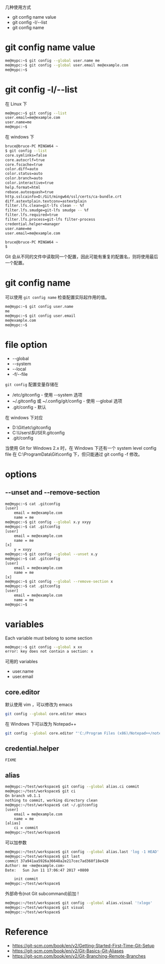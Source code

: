 几种使用方式
- git config name value
- git config -l/--list
- git config name


# git config name value
```bash
me@mypc:~$ git config --global user.name me
me@mypc:~$ git config --global user.email me@example.com
me@mypc:~$ 
```


# git config -l/--list
在 Linux 下
```bash
me@mypc:~$ git config --list
user.email=me@example.com
user.name=me
me@mypc:~$ 
```


在 windows 下
```bash
bruce@bruce-PC MINGW64 ~
$ git config --list
core.symlinks=false
core.autocrlf=true
core.fscache=true
color.diff=auto
color.status=auto
color.branch=auto
color.interactive=true
help.format=html
rebase.autosquash=true
http.sslcainfo=D:/Git/mingw64/ssl/certs/ca-bundle.crt
diff.astextplain.textconv=astextplain
filter.lfs.clean=git-lfs clean -- %f
filter.lfs.smudge=git-lfs smudge -- %f
filter.lfs.required=true
filter.lfs.process=git-lfs filter-process
credential.helper=manager
user.name=me
user.email=me@example.com

bruce@bruce-PC MINGW64 ~
$
```


Git 会从不同的文件中读取同一个配置，因此可能有重复的配置名，则将使用最后一个配置。


# git config name
可以使用 `git config name` 检查配置实际起作用的值。


```bash
me@mypc:~$ git config user.name
me
me@mypc:~$ git config user.email
me@example.com
me@mypc:~$ 
```


# file option
- --global
- --system
- --local
- -f/--file


`git config` 配置变量存储在
- /etc/gitconfig - 使用 --system 选项
- ~/.gitconfig 或 ~/.config/git/config - 使用 --global 选项
- .git/config - 默认


在 windows 下对应
- D:\Git\etc\gitconfig
- C:\Users\\$USER\.gitconfig
- .git/config


当使用 Git for Windows 2.x 时，在 Windows 下还有一个 system level config file 在 C:\ProgramData\Git\config 下，但只能通过 git config -f 修改。


# options
## --unset and --remove-section
```bash
me@mypc:~$ cat .gitconfig
[user]
	email = me@example.com
	name = me
me@mypc:~$ git config --global x.y xxyy
me@mypc:~$ cat .gitconfig
[user]
	email = me@example.com
	name = me
[x]
	y = xxyy
me@mypc:~$ git config --global --unset x.y
me@mypc:~$ cat .gitconfig
[user]
	email = me@example.com
	name = me
[x]
me@mypc:~$ git config --global --remove-section x
me@mypc:~$ cat .gitconfig
[user]
	email = me@example.com
	name = me
me@mypc:~$ 
```


# variables
Each variable must belong to some section
```bash
me@mypc:~$ git config --global x xx
error: key does not contain a section: x
```


可用的 variables
- user.name
- user.email


## core.editor
默认使用 vim ，可以修改为 emacs
```bash
git config --global core.editor emacs
```


在 Windows 下可以改为 Notepad++
```bash
git config --global core.editor "'C:/Program Files (x86)/Notepad++/notepad++.exe' -multiInst -nosession"
```


## credential.helper
```bash
FIXME
```


## alias
```bash
me@mypc:~/test/workspace$ git config --global alias.ci commit
me@mypc:~/test/workspace$ git ci
On branch v0.1.1
nothing to commit, working directory clean
me@mypc:~/test/workspace$ cat ~/.gitconfig
[user]
	email = me@example.com
	name = me
[alias]
	ci = commit
me@mypc:~/test/workspace$ 
```


可以加参数
```bash
me@mypc:~/test/workspace$ git config --global alias.last 'log -1 HEAD'
me@mypc:~/test/workspace$ git last
commit 37a941aa5926a36648a2e217cec7ad368f18e420
Author: me <me@example.com>
Date:   Sun Jun 11 17:06:47 2017 +0800

    init commit
me@mypc:~/test/workspace$ 
```


外部命令(not Git subcommand)前加 !
```bash
me@mypc:~/test/workspace$ git config --global alias.visual '!xlogo'
me@mypc:~/test/workspace$ git visual
me@mypc:~/test/workspace$ 
```


# Reference
- https://git-scm.com/book/en/v2/Getting-Started-First-Time-Git-Setup
- https://git-scm.com/book/en/v2/Git-Basics-Git-Aliases
- https://git-scm.com/book/en/v2/Git-Branching-Remote-Branches